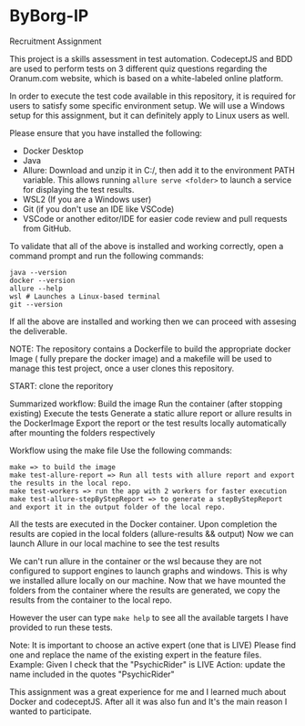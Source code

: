 # ByBorg-IP

Recruitment Assignment

This project is a skills assessment in test automation.
CodeceptJS and BDD are used to perform tests on 3 different quiz questions regarding the Oranum.com website, which is based on a white-labeled online platform.

In order to execute the test code available in this repository, it is required for users to satisfy some specific environment setup. We will use a Windows setup for this assignment, but it can definitely apply to Linux users as well.

Please ensure that you have installed the following:

- Docker Desktop
- Java
- Allure: Download and unzip it in C:/, then add it to the environment PATH variable. This allows running `allure serve <folder>` to launch a service for displaying the test results.
- WSL2 (If you are a Windows user)
- Git (if you don't use an IDE like VSCode)
- VSCode or another editor/IDE for easier code review and pull requests from GitHub.

To validate that all of the above is installed and working correctly, open a command prompt and run the following commands:

```shell
java --version
docker --version
allure --help
wsl # Launches a Linux-based terminal
git --version
```

If all the above are installed and working then we can proceed with assesing the deliverable.

NOTE:
The repository contains a Dockerfile to build the appropriate docker Image ( fully prepare the docker image) and a makefile will be used to manage this test project, once a user clones this repository.

START: clone the reporitory

Summarized workflow:
Build the image
Run the container (after stopping existing)
Execute the tests
Generate a static allure report or allure results in the DockerImage
Export the report or the test results locally automatically after mounting the folders respectively

Workflow using the make file
Use the following commands:
```shell
make => to build the image
make test-allure-report => Run all tests with allure report and export the results in the local repo.
make test-workers => run the app with 2 workers for faster execution
make test-allure-stepByStepReport => to generate a stepByStepReport and export it in the output folder of the local repo.
```

All the tests are executed in the Docker container.
Upon completion the results are copied in the local folders (allure-results && output)
Now we can launch Allure in our local machine to see the test results

We can't run allure in the container or the wsl because they are not configured to support engines to launch graphs and windows.
This is why we installed allure locally on our machine.
Now that we have mounted the folders from the container where the results are generated,
we copy the results from the container to the local repo.

However the user can type `make help` to see all the available targets I have provided to run these tests.

Note: It is important to choose an active expert (one that is LIVE)
Please find one and replace the name of the existing expert in the feature files.
Example: Given I check that the "PsychicRider" is LIVE
Action: update the name included in the quotes "PsychicRider"

This assignment was a great experience for me and I learned much about Docker and codeceptJS.
After all it was also fun and It's the main reason I wanted to participate.
